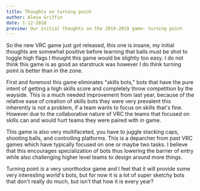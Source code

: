 ```yaml
---
title: Thoughts on turning point
author: Alexa Griffin
date: 1-12-2018
preview: Our initial thoughts on the 2018-2019 game: turning point
---
```


So the new VRC game just got released, this one is insane, my initial thoughts are somewhat positive before learning that balls must be shot to toggle high flags I thought this game would be slightly too easy. I do not think this game is as good as starstruck was however I do think turning point is better than in the zone.

First and foremost this game eliminates "skills bots," bots that have the pure intent of getting a high skills score and completely throw competition by the wayside. This is a much needed improvement from last year, because of the relative ease of creation of skills bots they were very prevalent this inherently is not a problem, if a team wants to focus on skills that's fine. However due to the collaborative nature of VRC the teams that focused on skills can and would hurt teams they were paired with in game.

This game is also very multifaceted, you have to juggle stacking caps, shooting balls, and controlling platforms. This is a deparcher from past VRC games which have typically focused on one or maybe two tasks. I believe that this encourages specialization of bots thus lowering the barrier of entry while also challenging higher level teams to design around more things.

Turning point is a very unorthodox game and I feel that it will provide some very interesting world's bots, but for now it is a lot of super sketchy bots that don't really do much, but isn't that how it is every year?
